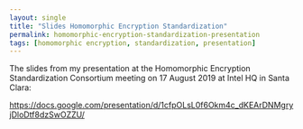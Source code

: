 ```yaml
---
layout: single
title: "Slides Homomorphic Encryption Standardization"
permalink: homomorphic-encryption-standardization-presentation 
tags: [homomorphic encryption, standardization, presentation]
---
```


The slides from my presentation at the Homomorphic Encryption Standardization Consortium meeting on 17 August 2019 at Intel HQ in Santa Clara:

<https://docs.google.com/presentation/d/1cfpOLsL0f6Okm4c_dKEArDNMgryjDloDtf8dzSwOZZU/>

